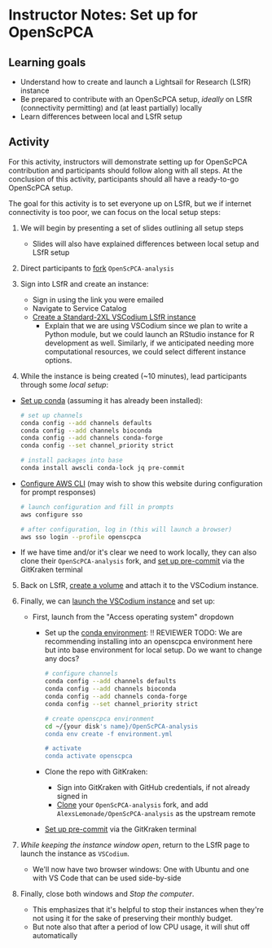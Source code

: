 # Instructor Notes: Set up for OpenScPCA


## Learning goals

- Understand how to create and launch a Lightsail for Research (LSfR) instance
- Be prepared to contribute with an OpenScPCA setup, _ideally_ on LSfR (connectivity permitting) and (at least partially) locally
- Learn differences between local and LSfR setup

## Activity

For this activity, instructors will demonstrate setting up for OpenScPCA contribution and participants should follow along with all steps.
At the conclusion of this activity, participants should all have a ready-to-go OpenScPCA setup.

The goal for this activity is to set everyone up on LSfR, but we if internet connectivity is too poor, we can focus on the local setup steps:

1. We will begin by presenting a set of slides outlining all setup steps
   - Slides will also have explained differences between local setup and LSfR setup

2. Direct participants to [fork](https://openscpca.readthedocs.io/en/latest/technical-setup/fork-the-repo/) `OpenScPCA-analysis`

3. Sign into LSfR and create an instance:
    - Sign in using the link you were emailed
    - Navigate to Service Catalog
    - [Create a Standard-2XL VSCodium LSfR instance](https://openscpca.readthedocs.io/en/latest/software-platforms/aws/creating-vcs/)
      - Explain that we are using VSCodium since we plan to write a Python module, but we could launch an RStudio instance for R development as well.
      Similarly, if we anticipated needing more computational resources, we could select different instance options.

4. While the instance is being created (~10 minutes), lead participants through some _local setup_:

  - [Set up conda](https://openscpca.readthedocs.io/en/latest/technical-setup/environment-setup/setup-conda/) (assuming it has already been installed):
    ```bash
    # set up channels
    conda config --add channels defaults
    conda config --add channels bioconda
    conda config --add channels conda-forge
    conda config --set channel_priority strict

    # install packages into base
    conda install awscli conda-lock jq pre-commit
    ```

  - [Configure AWS CLI](https://openscpca.readthedocs.io/en/latest/technical-setup/environment-setup/configure-aws-cli/) (may wish to show this website during configuration for prompt responses)
    ```bash
    # launch configuration and fill in prompts
    aws configure sso

    # after configuration, log in (this will launch a browser)
    aws sso login --profile openscpca
    ```

  - If we have time and/or it's clear we need to work locally, they can also clone their `OpenScPCA-analysis` fork, and [set up pre-commit](https://openscpca.readthedocs.io/en/latest/technical-setup/environment-setup/setup-precommit/) via the GitKraken terminal

5. Back on LSfR, [create a volume](https://openscpca.readthedocs.io/en/latest/software-platforms/aws/working-with-volumes/) and attach it to the VSCodium instance.

6. Finally, we can [launch the VSCodium instance](https://lfr.console.aws.amazon.com/ls/research/webapp/home/virtual-computers) and set up:
    - First, launch from the "Access operating system" dropdown
      - Set up the [conda environment](https://openscpca.readthedocs.io/en/latest/software-platforms/aws/starting-development-on-lsfr/#create-and-activate-a-conda-environment):
      !! REVIEWER TODO: We are recommending installing into an openscpca environment here but into base environment for local setup. Do we want to change any docs?
        ```bash
        # configure channels
        conda config --add channels defaults
        conda config --add channels bioconda
        conda config --add channels conda-forge
        conda config --set channel_priority strict

        # create openscpca environment
        cd ~/{your disk's name}/OpenScPCA-analysis
        conda env create -f environment.yml

        # activate
        conda activate openscpca
        ```

      - Clone the repo with GitKraken:
        - Sign into GitKraken with GitHub credentials, if not already signed in
        - [Clone](https://openscpca.readthedocs.io/en/latest/technical-setup/clone-the-repo/) your `OpenScPCA-analysis` fork, and add `AlexsLemonade/OpenScPCA-analysis` as the upstream remote

      - [Set up pre-commit](https://openscpca.readthedocs.io/en/latest/technical-setup/environment-setup/setup-precommit/) via the GitKraken terminal

7. _While keeping the instance window open_, return to the LSfR page to launch the instance as `VSCodium`.
    - We'll now have two browser windows: One with Ubuntu and one with VS Code that can be used side-by-side

8. Finally, close both windows and _Stop the computer_.
    - This emphasizes that it's helpful to stop their instances when they're not using it for the sake of preserving their monthly budget.
    - But note also that after a period of low CPU usage, it will shut off automatically
